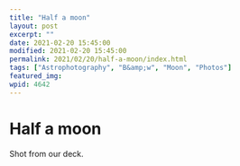 ```yaml
---
title: "Half a moon"
layout: post
excerpt: ""
date: 2021-02-20 15:45:00
modified: 2021-02-20 15:45:00
permalink: 2021/02/20/half-a-moon/index.html
tags: ["Astrophotography", "B&amp;w", "Moon", "Photos"]
featured_img: 
wpid: 4642
---
```


# Half a moon

Shot from our deck.